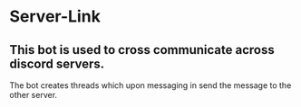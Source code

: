 # Server-Link

## This bot is used to cross communicate across discord servers.

The bot creates threads which upon messaging in send the message to the other server.
